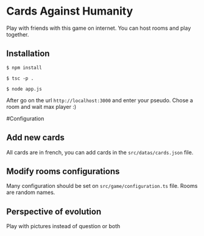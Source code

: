 # Cards Against Humanity

Play with friends with this game on internet. You can host rooms and play together.

## Installation

```
$ npm install
```

```
$ tsc -p .
```

```
$ node app.js
```

After go on the url `http://localhost:3000` and enter your pseudo.
Chose a room and wait max player :)

#Configuration

## Add new cards

All cards are in french, you can add cards in the `src/datas/cards.json` file.

## Modify rooms configurations

Many configuration should be set on `src/game/configuration.ts` file.
Rooms are random names.

## Perspective of evolution

Play with pictures instead of question or both